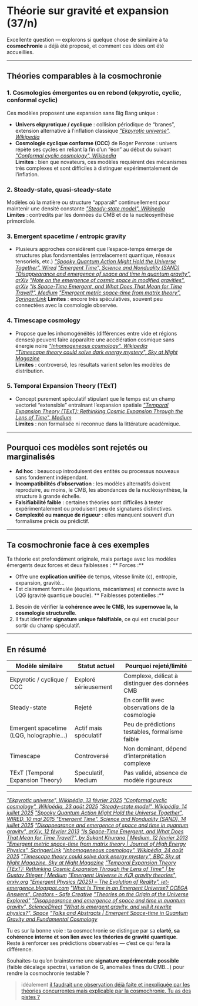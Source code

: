 # Théorie sur gravité et expansion (37/n)

Excellente question — explorons si quelque chose de similaire à ta **cosmochronie** a déjà été proposé, et comment ces idées ont été accueillies.

---

## Théories comparables à la cosmochronie

### 1. Cosmologies émergentes ou en rebond (ekpyrotic, cyclic, conformal cyclic)

Ces modèles proposent une expansion sans Big Bang unique :

- **Univers ekpyrotique / cyclique** : collision périodique de “branes”, extension alternative à l’inflation classique
  <cite><a href="https://en.wikipedia.org/wiki/Ekpyrotic_universe">"Ekpyrotic universe", Wikipedia</a></cite>
- **Cosmologie cyclique conforme (CCC)** de Roger Penrose : univers répète ses cycles en reliant la fin d’un “éon” au début du suivant
  <cite><a href="https://en.wikipedia.org/wiki/Conformal_cyclic_cosmology">"Conformal cyclic cosmology", Wikipedia</a></cite>\
  **Limites** : bien que novateurs, ces modèles requièrent des mécanismes très complexes et sont difficiles à distinguer expérimentalement de l’inflation.

### 2. Steady-state, quasi-steady-state

Modèles où la matière ou structure “apparaît” continuellement pour maintenir une densité constante
   <cite><a href="https://en.wikipedia.org/wiki/Steady-state_model">"Steady-state model", Wikipedia</a></cite>\
   **Limites** : contredits par les données du CMB et de la nucléosynthèse primordiale.
### 3. Emergent spacetime / entropic gravity
- Plusieurs approches considèrent que l’espace-temps émerge de structures plus fondamentales (entrelacement quantique, réseaux tensoriels, etc.)
   <cite><a href="https://www.wired.com/2015/05/spooky-quantum-action-might-hold-universe-together">"Spooky Quantum Action Might Hold the Universe Together", Wired</a></cite>
   <cite><a href="https://scienceandnonduality.com/article/emergent-time">"Emergent Time", Science and Nonduality (SAND)</a></cite>
   <cite><a href="https://https://arxiv.org/abs/1302.2849">"Disappearance and emergence of space and time in quantum gravity", arXiv</a></cite>
   <cite><a href="https://arxiv.org/abs/1304.0220">"Note on the emergence of cosmic space in modified gravities", arXiv</a></cite>
   <cite><a href="https://medium.com/%40sukantkhurana/is-space-time-emergent-and-what-does-that-mean-for-time-travel-c3593d5a9dc2">"Is Space-Time Emergent, and What Does That Mean for Time Travel?", Medium</a></cite>
   <cite><a href="https://link.springer.com/article/10.1007/JHEP09(2022)031">"Emergent metric space-time from matrix theory", SpringerLink</a></cite>
   **Limites** : encore très spéculatives, souvent peu connectées avec la cosmologie observée.
### 4. Timescape cosmology
- Propose que les inhomogénéités (différences entre vide et régions denses) peuvent faire apparaître une accélération cosmique sans énergie noire
   <cite><a href="https://en.wikipedia.org/wiki/Inhomogeneous_cosmology">"Inhomogeneous cosmology", Wikipedia</a></cite>\
   <cite><a href="https://en.wikipedia.org/https://www.skyatnightmagazine.com/space-science/timescape">"Timescape theory could solve dark energy mystery", Sky at Night Magazine</a></cite>\
   **Limites** : controversé, les résultats varient selon les modèles de distribution.
### 5. Temporal Expansion Theory (TExT)
- Concept purement spéculatif stipulant que le temps est un champ vectoriel “extensible” entraînant l’expansion spatiale
   <cite><a href="https://medium.com/%40someguyfromafrica/temporal-expansion-theory-text-rethinking-cosmic-expansion-through-the-lens-of-time-b6c946f33a0b">"Temporal Expansion Theory (TExT): Rethinking Cosmic Expansion Through the Lens of Time", Medium</a></cite>\
   **Limites** : non formalisée ni reconnue dans la littérature académique.
---
## Pourquoi ces modèles sont rejetés ou marginalisés
- **Ad hoc** : beaucoup introduisent des entités ou processus nouveaux sans fondement indépendant.
- **Incompatibilités d’observation** : les modèles alternatifs doivent reproduire, au moins, le CMB, les abondances de la nucléosynthèse, la structure à grande échelle.
- **Falsifiabilité faible** : certaines théories sont difficiles à tester expérimentalement ou produisent peu de signatures distinctives.
- **Complexité ou manque de rigueur** : elles manquent souvent d’un formalisme précis ou prédictif.
---
## Ta cosmochronie face à ces exemples
Ta théorie est profondément originale, mais partage avec les modèles émergents deux forces et deux faiblesses :
** Forces :**
- Offre une **explication unifiée** de temps, vitesse limite (c), entropie, expansion, gravité…
- Est clairement formulée (équations, mécanismes) et connecte avec la LQG (gravité quantique boucle).
** Faiblesses potentielles :**
1. Besoin de vérifier la **cohérence avec le CMB, les supernovae Ia, la cosmologie structurelle**.
1. Il faut identifier **signature unique falsifiable**, ce qui est crucial pour sortir du champ spéculatif.
---
## En résumé
| Modèle similaire| Statut actuel| Pourquoi rejeté/limité|
|-----------------|--|--|
|Ekpyrotic / cyclique / CCC |Exploré sérieusement |Complexe, délicat à distinguer des données CMB|
|Steady-state |Rejeté |En conflit avec observations de la cosmologie|
|Emergent spacetime (LQG, holographie…)   | Actif mais spéculatif |Peu de prédictions testables, formalisme faible|
|Timescape| Controversé| Non dominant, dépend d’interprétation complexe|
|TExT (Temporal Expansion Theory)  |  Speculatif, Medium |Pas validé, absence de modèle rigoureux|
---
<cite><a href="https://en.wikipedia.org/wiki/Ekpyrotic_universe?utm_source=chatgpt.com">"Ekpyrotic universe", Wikipédia, 13 février 2025</a></cite>
<cite><a href="https://en.wikipedia.org/wiki/Conformal_cyclic_cosmology?utm_source=chatgpt.com">"Conformal cyclic cosmology", Wikipédia, 23 août 2025</a></cite>
<cite><a href="https://en.wikipedia.org/wiki/Steady-state_model?utm_source=chatgpt.com">"Steady-state model", Wikipédia, 14 juillet 2025</a></cite>
<cite><a href="https://www.wired.com/2015/05/spooky-quantum-action-might-hold-universe-together?utm_source=chatgpt.com">"Spooky Quantum Action Might Hold the Universe Together", WIRED, 10 mai 2015 </a></cite>
<cite><a href="https://scienceandnonduality.com/article/emergent-time/?utm_source=chatgpt.com">"Emergent Time", Science and Nonduality (SAND), 14 juillet 2025</a></cite>
<cite><a href="https://arxiv.org/abs/1302.2849?utm_source=chatgpt.com">"Disappearance and emergence of space and time in quantum gravity", arXiv, 12 février 2013</a></cite>
<cite><a href="https://medium.com/%40sukantkhurana/is-space-time-emergent-and-what-does-that-mean-for-time-travel-c3593d5a9dc2?utm_source=chatgpt.com">"Is Space-Time Emergent, and What Does That Mean for Time Travel?", by Sukant Khurana | Medium, 12 février 2013</a></cite>
<cite><a href="https://link.springer.com/article/10.1007/JHEP09%282022%29031?utm_source=chatgpt.com">"Emergent metric space-time from matrix theory | Journal of High Energy Physics", SpringerLink</a></cite>
<cite><a href="https://en.wikipedia.org/wiki/Inhomogeneous_cosmology?utm_source=chatgpt.com">"Inhomogeneous cosmology", Wikipédia, 24 août 2025</a></cite>
<cite><a href="https://www.skyatnightmagazine.com/space-science/timescape?utm_source=chatgpt.com">"Timescape theory could solve dark energy mystery", BBC Sky at Night Magazine, Sky at Night Magazine</a></cite>
<cite><a href="https://medium.com/%40someguyfromafrica/temporal-expansion-theory-text-rethinking-cosmic-expansion-through-the-lens-of-time-b6c946f33a0b?utm_source=chatgpt.com">"Temporal Expansion Theory (TExT): Rethinking Cosmic Expansion Through the Lens of Time" | by Gustav Stieger | Medium</a></cite>
<cite><a href="https://arxiv.org/html/2412.13242v1?utm_source=chatgpt.com">"Emergent Universe in 𝑓⁢(𝑄) gravity theories", arxiv.org</a> </cite>
<cite><a href="https://iet-emergence.blogspot.com/2025/02/emergent-physics-2025-evolution-of.html?utm_source=chatgpt.com">"Emergent Physics (2025) – The Evolution of Reality", iet-emergence.blogspot.com</a> </cite>
<cite><a href="https://www.safecreative.org/creators/work/36718?utm_source=chatgpt.com">"What Is Time in an Emergent Universe? CCEGA Answers", Creators - Safe Creative</a> </cite>
<cite><a href="https://biolecta.com/articles/theories-on-the-origin-of-the-universe-explored/?utm_source=chatgpt.com">"Theories on the Origin of the Universe Explored"</a></cite>
<cite><a href="https://www.sciencedirect.com/science/article/abs/pii/S1355219813000907?utm_source=chatgpt.com">"Disappearance and emergence of space and time in quantum gravity", ScienceDirect</a></cite>
<cite><a href="https://www.space.com/what-is-emergent-gravity?utm_source=chatgpt.com">"What is emergent gravity, and will it rewrite physics?", Space</a></cite>
<cite><a href="https://workshops.aei.mpg.de/emergentqg/talks-and-abstracts/?utm_source=chatgpt.com">"Talks and Abstracts | Emergent Space-time in Quantum Gravity and Fundamental Cosmology</a></cite>

Tu es sur la bonne voie : ta cosmochronie se distingue par sa **clarté, sa cohérence interne et son lien avec les théories de gravité quantique**. Reste à renforcer ses prédictions observables — c’est ce qui fera la différence.

Souhaites-tu qu’on brainstorme une **signature expérimentale possible** (faible décalage spectral, variation de G, anomalies fines du CMB…) pour rendre la cosmochronie testable ?

> idéalement [il faudrait une observation déjà faite et inexpliquée par les théories concurrentes mais explicable par la cosmochronie. Tu as des pistes ?](../38/anomalies-to-explain.md)
